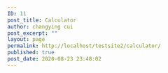 ```yaml
---
ID: 11
post_title: Calculator
author: changying cui
post_excerpt: ""
layout: page
permalink: http://localhost/testsite2/calculator/
published: true
post_date: 2020-08-23 23:48:02
---
```

<!-- wp:themify-builder/canvas /-->